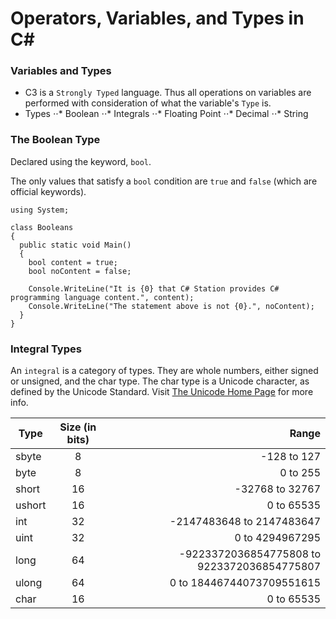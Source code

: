 # Operators, Variables, and Types in C#


### Variables and Types
 - C3 is a `Strongly Typed` language. Thus all operations on variables are performed with consideration of what the variable's `Type` is.
 - Types
 ⋅⋅* Boolean
 ⋅⋅* Integrals
 ⋅⋅* Floating Point
 ⋅⋅* Decimal
 ⋅⋅* String


### The Boolean Type
Declared using the keyword, `bool`.  

 The only values that satisfy a `bool` condition are `true` and `false` (which are official keywords).

```
using System;

class Booleans
{
  public static void Main()
  {
    bool content = true;
    bool noContent = false;

    Console.WriteLine("It is {0} that C# Station provides C# programming language content.", content);
    Console.WriteLine("The statement above is not {0}.", noContent);
  }
}
```


### Integral Types
An `integral` is a category of types. They are whole numbers, either signed or unsigned, and the char type. The char type is a Unicode character, as defined by the Unicode Standard. Visit [The Unicode Home Page](http://www.unicode.org/) for more info.

| Type     | Size (in bits) | Range                                         |
| -------- |:--------------:| ---------------------------------------------:|
| sbyte    | 8              | -128 to 127                                   |
| byte     | 8              | 0 to 255                                      |
| short    | 16             | -32768 to 32767                               |
| ushort   | 16             | 0 to 65535                                    |
| int      | 32             | -2147483648 to 2147483647                     |
| uint     | 32             | 0 to 4294967295                               |
| long     | 64             | -9223372036854775808 to 9223372036854775807   |
| ulong    | 64             | 0 to 18446744073709551615                     |
| char     | 16             | 0 to 65535                                    |

